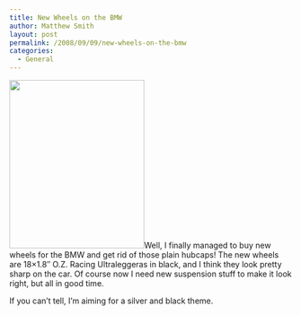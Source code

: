 ```yaml
---
title: New Wheels on the BMW
author: Matthew Smith
layout: post
permalink: /2008/09/09/new-wheels-on-the-bmw
categories:
  - General
---
```

<a rel="lightbox" href="http://archive.digivation.net/wp-content/uploads/2008/09/wheels2.jpg"><img src="http://archive.digivation.net/wp-content/uploads/2008/09/wheels2-240x300.jpg" alt="" title="OZ Wheels" width="240" height="300" class="right" /></a>Well, I finally managed to buy new wheels for the BMW and get rid of those plain hubcaps! The new wheels are 18&#215;1.8&#8243; O.Z. Racing Ultraleggeras in black, and I think they look pretty sharp on the car. Of course now I need new suspension stuff to make it look right, but all in good time.

If you can&#8217;t tell, I&#8217;m aiming for a silver and black theme.